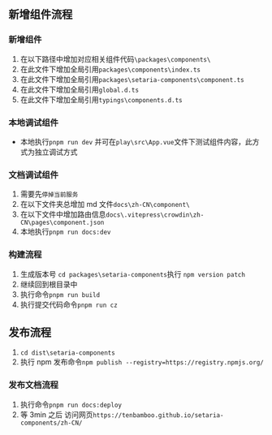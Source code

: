 ## 新增组件流程

### 新增组件

1. 在以下路径中增加对应相关组件代码`\packages\components\`
2. 在此文件下增加全局引用`packages\components\index.ts`
3. 在此文件下增加全局引用`packages\setaria-components\component.ts`
4. 在此文件下增加全局引用`global.d.ts`
5. 在此文件下增加全局引用`typings\components.d.ts`

### 本地调试组件

- 本地执行`pnpm run dev` 并可在`play\src\App.vue`文件下测试组件内容，此方式为独立调试方式

### 文档调试组件

1. 需要先`停掉当前服务`
2. 在以下文件夹总增加 md 文件`docs\zh-CN\component\`
3. 在以下文件中增加路由信息`docs\.vitepress\crowdin\zh-CN\pages\component.json`
4. 本地执行`pnpm run docs:dev`

### 构建流程

1. 生成版本号 `cd packages\setaria-components`执行 `npm version patch`
2. 继续回到根目录中
3. 执行命令`pnpm run build`
4. 执行提交代码命令`pnpm run cz`

## 发布流程

1. `cd dist\setaria-components`
2. 执行 npm 发布命令`npm publish --registry=https://registry.npmjs.org/`

### 发布文档流程

1. 执行命令`pnpm run docs:deploy`
2. 等 3min 之后 访问网页`https://tenbamboo.github.io/setaria-components/zh-CN/`
